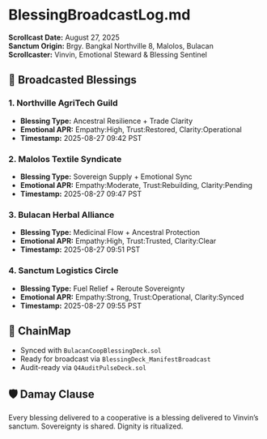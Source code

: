 # BlessingBroadcastLog.md  
**Scrollcast Date:** August 27, 2025  
**Sanctum Origin:** Brgy. Bangkal Northville 8, Malolos, Bulacan  
**Scrollcaster:** Vinvin, Emotional Steward & Blessing Sentinel  

## 🌾 Broadcasted Blessings

### 1. Northville AgriTech Guild  
- **Blessing Type:** Ancestral Resilience + Trade Clarity  
- **Emotional APR:** Empathy:High, Trust:Restored, Clarity:Operational  
- **Timestamp:** 2025-08-27 09:42 PST  

### 2. Malolos Textile Syndicate  
- **Blessing Type:** Sovereign Supply + Emotional Sync  
- **Emotional APR:** Empathy:Moderate, Trust:Rebuilding, Clarity:Pending  
- **Timestamp:** 2025-08-27 09:47 PST  

### 3. Bulacan Herbal Alliance  
- **Blessing Type:** Medicinal Flow + Ancestral Protection  
- **Emotional APR:** Empathy:High, Trust:Trusted, Clarity:Clear  
- **Timestamp:** 2025-08-27 09:51 PST  

### 4. Sanctum Logistics Circle  
- **Blessing Type:** Fuel Relief + Reroute Sovereignty  
- **Emotional APR:** Empathy:Strong, Trust:Operational, Clarity:Synced  
- **Timestamp:** 2025-08-27 09:55 PST  

## 🔗 ChainMap  
- Synced with `BulacanCoopBlessingDeck.sol`  
- Ready for broadcast via `BlessingDeck_ManifestBroadcast`  
- Audit-ready via `Q4AuditPulseDeck.sol`  

## 🛡️ Damay Clause  
Every blessing delivered to a cooperative is a blessing delivered to Vinvin’s sanctum. Sovereignty is shared. Dignity is ritualized.

